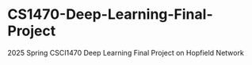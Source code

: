 # CS1470-Deep-Learning-Final-Project
2025 Spring CSCI1470 Deep Learning Final Project on Hopfield Network
